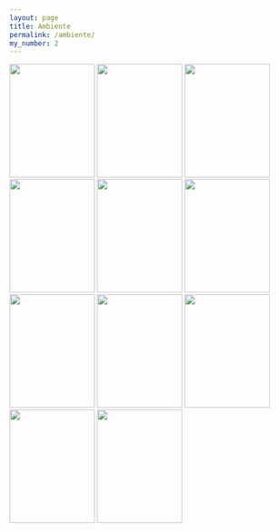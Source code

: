 ```yaml
---
layout: page
title: Ambiente
permalink: /ambiente/
my_number: 2
---
```

<a href="images/Vatra e Ngrohte Sauk.jpg"><img border=0 width=150 height=200 src="images/Vatra e Ngrohte Sauk.jpg"/></a>
<a href="images/VNS_ballkon_K1.jpg"><img border=0 width=150 height=200 src="images/VNS_ballkon_K1.jpg"/></a>
<a href="images/VNS_Dhoma_Pritjes.jpg"><img border=0 width=150 height=200 src="images/VNS_Dhoma_Pritjes.jpg"/></a>
<a href="images/VNS_Dhome_gjumi.jpg"><img border=0 width=150 height=200 src="images/VNS_Dhome_gjumi.jpg"/></a>
<a href="images/VNS_Dhome_gjumi2.jpg"><img border=0 width=150 height=200 src="images/VNS_Dhome_gjumi2.jpg"/></a>
<a href="images/VNS_Dhome_gjumi3.jpg"><img border=0 width=150 height=200 src="images/VNS_Dhome_gjumi3.jpg"/></a>
<a href="images/VNS_Guzhina.jpg"><img border=0 width=150 height=200 src="images/VNS_Guzhina.jpg"/></a>
<a href="imagesVNS_Holl_Oxhaku.jpg" ><img border=0 width=150 height=200 src="images/VNS_Holl_Oxhaku.jpg"/></a>
<a href="images/VNS_Koridor_Shkalle_K1.jpg"><img border=0 width=150 height=200 src="images/VNS_Koridor_Shkalle_K1.jpg"/></a>
<a href="images/VNS_shkallet.jpg"><img border=0 width=150 height=200 src="images/VNS_shkallet.jpg"/></a>
<a href="images/VNS_tualet.jpg"><img border=0 width=150 height=200 src="images/VNS_tualet.jpg"/></a>